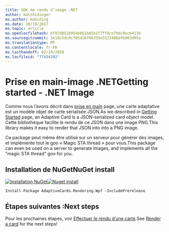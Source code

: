 ```yaml
---
title: SDK de rendu d’image .NET
author: matthidinger
ms.author: mahiding
ms.date: 10/19/2017
ms.topic: article
ms.openlocfilehash: bf97d851b954b861b01b1f7ff8ce79dc9ec6413b
ms.sourcegitcommit: 1e18c5dc0cf85d26f66335e312348bbfb903d95a
ms.translationtype: MT
ms.contentlocale: fr-FR
ms.lasthandoff: 02/19/2020
ms.locfileid: "77454392"
---
```

# <a name="getting-started---net-image"></a><span data-ttu-id="0fcb7-102">Prise en main-image .NET</span><span class="sxs-lookup"><span data-stu-id="0fcb7-102">Getting started - .NET Image</span></span>

<span data-ttu-id="0fcb7-103">Comme nous l’avons décrit dans [prise en main](../../../authoring-cards/getting-started.md) page, une carte adaptative est un modèle objet de carte sérialisée JSON.</span><span class="sxs-lookup"><span data-stu-id="0fcb7-103">As we described in [Getting Started](../../../authoring-cards/getting-started.md) page, an Adaptive Card is a JSON-serialized card object model.</span></span> <span data-ttu-id="0fcb7-104">Cette bibliothèque facilite le rendu de ce JSON dans une image PNG.</span><span class="sxs-lookup"><span data-stu-id="0fcb7-104">This library makes it easy to render that JSON into into a PNG image.</span></span>

<span data-ttu-id="0fcb7-105">Ce package peut même être utilisé sur un serveur pour générer des images, et implémente tout le goo « Magic STA thread » pour vous.</span><span class="sxs-lookup"><span data-stu-id="0fcb7-105">This package can even be used on a server to generate images, and implements all the "magic STA thread" goo for you.</span></span> 

## <a name="nuget-install"></a><span data-ttu-id="0fcb7-106">Installation de NuGet</span><span class="sxs-lookup"><span data-stu-id="0fcb7-106">NuGet install</span></span>

<span data-ttu-id="0fcb7-107">[![Installation NuGet](https://img.shields.io/nuget/vpre/AdaptiveCards.Rendering.Wpf.svg)](https://www.nuget.org/packages/AdaptiveCards.Rendering.Wpf)</span><span class="sxs-lookup"><span data-stu-id="0fcb7-107">[![Nuget install](https://img.shields.io/nuget/vpre/AdaptiveCards.Rendering.Wpf.svg)](https://www.nuget.org/packages/AdaptiveCards.Rendering.Wpf)</span></span>

```console
Install-Package AdaptiveCards.Rendering.Wpf -IncludePrerelease
```

## <a name="next-steps"></a><span data-ttu-id="0fcb7-108">Étapes suivantes :</span><span class="sxs-lookup"><span data-stu-id="0fcb7-108">Next steps</span></span>

<span data-ttu-id="0fcb7-109">Pour les prochaines étapes, voir [Effectuer le rendu d’une carte](render-a-card.md).</span><span class="sxs-lookup"><span data-stu-id="0fcb7-109">See [Render a card](render-a-card.md) for the next steps!</span></span>